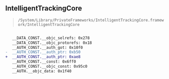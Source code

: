 ## IntelligentTrackingCore

> `/System/Library/PrivateFrameworks/IntelligentTrackingCore.framework/IntelligentTrackingCore`

```diff

   __DATA_CONST.__objc_selrefs: 0x278
   __DATA_CONST.__objc_protorefs: 0x18
   __AUTH_CONST.__auth_got: 0x10f0
-  __AUTH_CONST.__auth_ptr: 0xb50
+  __AUTH_CONST.__auth_ptr: 0xae8
   __AUTH_CONST.__const: 0x6ff0
   __AUTH_CONST.__objc_const: 0x95c0
   __AUTH.__objc_data: 0x1f40

```
